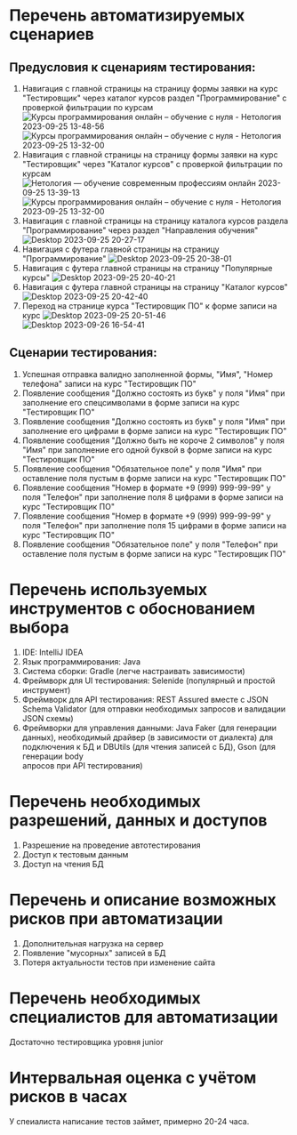 # Перечень автоматизируемых сценариев
## Предусловия к сценариям тестирования:
1. Навигация с главной страницы на страницу формы заявки на курс "Тестировщик" через каталог курсов раздел "Программирование" с проверкой фильтрации по курсам
   ![Курсы программирования онлайн – обучение с нуля - Нетология 2023-09-25 13-48-56](https://github.com/Dimonstratos/HW4.2/assets/130654761/7fc22b26-6a70-482e-8d9a-a0fcd8f009b4)
   ![Курсы программирования онлайн – обучение с нуля - Нетология 2023-09-25 13-32-00](https://github.com/Dimonstratos/HW4.2/assets/130654761/c95c3365-6035-4d47-99cb-cc1914c3a9de)
1. Навигация с главной страницы на страницу формы заявки на курс "Тестировщик" через "Каталог курсов" с проверкой фильтрации по курсам
   ![Нетология — обучение современным профессиям онлайн 2023-09-25 13-39-13](https://github.com/Dimonstratos/HW4.2/assets/130654761/7d2d3a7e-c2e0-4909-8075-163a02852326)
   ![Курсы программирования онлайн – обучение с нуля - Нетология 2023-09-25 13-32-00](https://github.com/Dimonstratos/HW4.2/assets/130654761/cea3c710-864c-4ded-96ef-57b70855e064)
1. Навигация с главной страницы на страницу каталога курсов раздела "Программирование" через раздел "Направления обучения"
   ![Desktop 2023-09-25 20-27-17](https://github.com/Dimonstratos/HW4.2/assets/130654761/6105636c-47d4-49ba-8d65-2dff84071e7b)
1. Навигация с футера главной страницы на страницу "Программирование"
   ![Desktop 2023-09-25 20-38-01](https://github.com/Dimonstratos/HW4.2/assets/130654761/6d62f335-f4ab-4002-b8fd-ee6c570f5346)
1. Навигация с футера главной страницы на страницу "Популярные курсы"
   ![Desktop 2023-09-25 20-40-21](https://github.com/Dimonstratos/HW4.2/assets/130654761/b7edc86a-92db-4636-be0a-dc250a2bf194)
1. Навигация с футера главной страницы на страницу "Каталог курсов"
   ![Desktop 2023-09-25 20-42-40](https://github.com/Dimonstratos/HW4.2/assets/130654761/2f2c5869-8551-45c7-988a-10352b78c874)
1. Переход на странице курса "Тестировщик ПО" к форме записи на курс
   ![Desktop 2023-09-25 20-51-46](https://github.com/Dimonstratos/HW4.2/assets/130654761/ae0a9132-f0cc-43cf-bc12-86546a33310d)
   ![Desktop 2023-09-26 16-54-41](https://github.com/Dimonstratos/HW4.2/assets/130654761/97a2b271-93e4-4fc0-b5c6-07fca99495d4)


## Сценарии тестирования:
1. Успешная отправка валидно заполненной формы, "Имя", "Номер телефона" записи на курс "Тестировщик ПО"
1. Появление сообщения "Должно состоять из букв" у поля "Имя" при заполнение его спецсимволами в форме записи на курс "Тестировщик ПО"
1. Появление сообщения "Должно состоять из букв" у поля "Имя" при заполнение его цифрами в форме записи на курс "Тестировщик ПО"
1. Появление сообщения "Должно быть не короче 2 символов" у поля "Имя" при заполнение его одной буквой в форме записи на курс "Тестировщик ПО"
1. Появление сообщения "Обязательное поле" у поля "Имя" при оставление поля пустым в форме записи на курс "Тестировщик ПО"
1. Появление сообщения "Номер в формате +9 (999) 999-99-99" у поля "Телефон" при заполнение поля 8 цифрами в форме записи на курс "Тестировщик ПО"
1. Появление сообщения "Номер в формате +9 (999) 999-99-99" у поля "Телефон" при заполнение поля 15 цифрами в форме записи на курс "Тестировщик ПО"
1. Появление сообщения "Обязательное поле" у поля "Телефон" при оставление поля пустым в форме записи на курс "Тестировщик ПО"

# Перечень используемых инструментов с обоснованием выбора
1. IDE: IntelliJ IDEA
1. Язык программирования: Java
1. Система сборки: Gradle (легче настраивать зависимости)
1. Фреймворк для UI тестирования: Selenide (популярный и простой инструмент)
1. Фреймворк для API тестирования: REST Assured вместе с JSON Schema Validator (для отправки необходимых запросов и валидации JSON схемы)
1. Фреймворки для управления данными: Java Faker (для генерации данных), необходимый драйвер (в зависимости от диалекта) для подключения к БД и DBUtils (для чтения записей с БД), Gson (для генерации body  
   апросов при API тестирования)
   
# Перечень необходимых разрешений, данных и доступов
1. Разрешение на проведение автотестирования
1. Доступ к тестовым данным
1. Доступ на чтения БД

# Перечень и описание возможных рисков при автоматизации
1. Дополнительная нагрузка на сервер
1. Появление "мусорных" записей в БД
1. Потеря актуальности тестов при изменение сайта

# Перечень необходимых специалистов для автоматизации
   Достаточно тестировщика уровня junior

# Интервальная оценка с учётом рисков в часах
   У спеиалиста написание тестов займет, примерно 20-24 часа.
